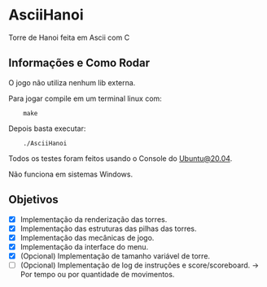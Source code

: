 # AsciiHanoi
Torre de Hanoi feita em Ascii com C

## Informações e Como Rodar
O jogo não utiliza nenhum lib externa.

Para jogar compile em um terminal linux com:
```
    make
```
Depois basta executar:
```
    ./AsciiHanoi
```

Todos os testes foram feitos usando o Console do Ubuntu@20.04.

Não funciona em sistemas Windows.

## Objetivos
- [x] Implementação da renderização das torres.
- [x] Implementação das estruturas das pilhas das torres.
- [x] Implementação das mecânicas de jogo.
- [x] Implementação da interface do menu.
- [x] (Opcional) Implementação de tamanho variável de torre.
- [ ] (Opcional) Implementação de log de instruções e score/scoreboard. -> Por tempo ou por quantidade de movimentos.
